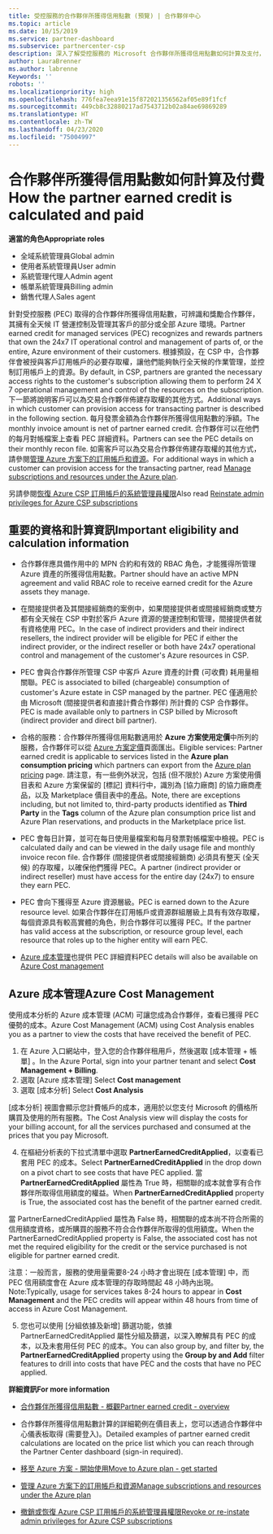 ```yaml
---
title: 受控服務的合作夥伴所獲得信用點數 (預覽) | 合作夥伴中心
ms.topic: article
ms.date: 10/15/2019
ms.service: partner-dashboard
ms.subservice: partnercenter-csp
description: 深入了解受控服務的 Microsoft 合作夥伴所獲得信用點數如何計算及支付，以及如何確保您符合資格。
author: LauraBrenner
ms.author: labrenne
Keywords: ''
robots: ''
ms.localizationpriority: high
ms.openlocfilehash: 776fea7eea91e15f872021356562af05e89f1fcf
ms.sourcegitcommit: 449cb8c32880217ad7543712b02a84ae69869289
ms.translationtype: HT
ms.contentlocale: zh-TW
ms.lasthandoff: 04/23/2020
ms.locfileid: "75004997"
---
```

# <a name="how-the-partner-earned-credit-is-calculated-and-paid"></a><span data-ttu-id="bcb1e-103">合作夥伴所獲得信用點數如何計算及付費</span><span class="sxs-lookup"><span data-stu-id="bcb1e-103">How the partner earned credit is calculated and paid</span></span>

<span data-ttu-id="bcb1e-104">**適當的角色**</span><span class="sxs-lookup"><span data-stu-id="bcb1e-104">**Appropriate roles**</span></span>
-   <span data-ttu-id="bcb1e-105">全域系統管理員</span><span class="sxs-lookup"><span data-stu-id="bcb1e-105">Global admin</span></span>
-   <span data-ttu-id="bcb1e-106">使用者系統管理員</span><span class="sxs-lookup"><span data-stu-id="bcb1e-106">User admin</span></span>
-   <span data-ttu-id="bcb1e-107">系統管理代理人</span><span class="sxs-lookup"><span data-stu-id="bcb1e-107">Admin agent</span></span>
-   <span data-ttu-id="bcb1e-108">帳單系統管理員</span><span class="sxs-lookup"><span data-stu-id="bcb1e-108">Billing admin</span></span>
-   <span data-ttu-id="bcb1e-109">銷售代理人</span><span class="sxs-lookup"><span data-stu-id="bcb1e-109">Sales agent</span></span>

<span data-ttu-id="bcb1e-110">針對受控服務 (PEC) 取得的合作夥伴所獲得信用點數，可辨識和獎勵合作夥伴，其擁有全天候 IT 營運控制及管理其客戶的部分或全部 Azure 環境。</span><span class="sxs-lookup"><span data-stu-id="bcb1e-110">Partner earned credit for managed services (PEC) recognizes and rewards partners that own the 24x7 IT operational control and management of parts of, or the entire, Azure environment of their customers.</span></span> <span data-ttu-id="bcb1e-111">根據預設，在 CSP 中，合作夥伴會被授與客戶訂用帳戶的必要存取權，讓他們能夠執行全天候的作業管理，並控制訂用帳戶上的資源。</span><span class="sxs-lookup"><span data-stu-id="bcb1e-111">By default, in CSP, partners are granted the necessary access rights to the customer's subscription allowing them to perform 24 X 7 operational management and control of the resources on the subscription.</span></span> <span data-ttu-id="bcb1e-112">下一節將說明客戶可以為交易合作夥伴佈建存取權的其他方式。</span><span class="sxs-lookup"><span data-stu-id="bcb1e-112">Additional ways in which customer can provision access for transacting partner is described in the following section.</span></span> <span data-ttu-id="bcb1e-113">每月發票金額為合作夥伴所獲得信用點數的淨額。</span><span class="sxs-lookup"><span data-stu-id="bcb1e-113">The monthly invoice amount is net of partner earned credit.</span></span> <span data-ttu-id="bcb1e-114">合作夥伴可以在他們的每月對帳檔案上查看 PEC 詳細資料。</span><span class="sxs-lookup"><span data-stu-id="bcb1e-114">Partners can see the PEC details on their monthly recon file.</span></span> <span data-ttu-id="bcb1e-115">如需客戶可以為交易合作夥伴佈建存取權的其他方式，請參閱[管理 Azure 方案下的訂用帳戶和資源](azure-plan-manage.md)。</span><span class="sxs-lookup"><span data-stu-id="bcb1e-115">For additional ways in which a customer can provision access for the transacting partner, read [Manage subscriptions and resources under the Azure plan](azure-plan-manage.md).</span></span>

<span data-ttu-id="bcb1e-116">另請參閱[恢復 Azure CSP 訂用帳戶的系統管理員權限](revoke-reinstate-csp.md)</span><span class="sxs-lookup"><span data-stu-id="bcb1e-116">Also read [Reinstate admin privileges for Azure CSP subscriptions](revoke-reinstate-csp.md)</span></span>

## <a name="important-eligibility-and-calculation-information"></a><span data-ttu-id="bcb1e-117">重要的資格和計算資訊</span><span class="sxs-lookup"><span data-stu-id="bcb1e-117">Important eligibility and calculation information</span></span>

- <span data-ttu-id="bcb1e-118">合作夥伴應具備作用中的 MPN 合約和有效的 RBAC 角色，才能獲得所管理 Azure 資產的所獲得信用點數。</span><span class="sxs-lookup"><span data-stu-id="bcb1e-118">Partner should have an active MPN agreement and valid RBAC role to receive earned credit for the Azure assets they manage.</span></span> 

- <span data-ttu-id="bcb1e-119">在間接提供者及其間接經銷商的案例中，如果間接提供者或間接經銷商或雙方都有全天候在 CSP 中對於客戶 Azure 資源的營運控制和管理，間接提供者就有資格使用 PEC。</span><span class="sxs-lookup"><span data-stu-id="bcb1e-119">In the case of indirect providers and their indirect resellers, the indirect provider will be eligible for PEC if either the indirect provider, or the indirect reseller or both have 24x7 operational control and management of the customer's Azure resources in CSP.</span></span>

- <span data-ttu-id="bcb1e-120">PEC 會與合作夥伴所管理 CSP 中客戶 Azure 資產的計費 (可收費) 耗用量相關聯。</span><span class="sxs-lookup"><span data-stu-id="bcb1e-120">PEC is associated to billed (chargeable) consumption of customer's Azure estate in CSP managed by the partner.</span></span> <span data-ttu-id="bcb1e-121">PEC 僅適用於由 Microsoft (間接提供者和直接計費合作夥伴) 所計費的 CSP 合作夥伴。</span><span class="sxs-lookup"><span data-stu-id="bcb1e-121">PEC is made available only to partners in CSP billed by Microsoft (indirect provider and direct bill partner).</span></span> 

- <span data-ttu-id="bcb1e-122">合格的服務：合作夥伴所獲得信用點數適用於 **Azure 方案使用定價**中所列的服務，合作夥伴可以從 [Azure 方案定價](https://partner.microsoft.com/commerce/sales)頁面匯出。</span><span class="sxs-lookup"><span data-stu-id="bcb1e-122">Eligible services: Partner earned credit is applicable to services listed in the **Azure plan consumption pricing** which partners can export from the [Azure plan pricing](https://partner.microsoft.com/commerce/sales) page.</span></span> <span data-ttu-id="bcb1e-123">請注意，有一些例外狀況，包括 (但不限於) Azure 方案使用價目表和 Azure 方案保留的 [標記]  資料行中，識別為 [協力廠商]  的協力廠商產品，以及 Marketplace 價目表中的產品。</span><span class="sxs-lookup"><span data-stu-id="bcb1e-123">Note, there are exceptions including, but not limited to, third-party products identified as **Third Party** in  the **Tags** column of the Azure plan consumption price list and Azure Plan reservations, and products in the Marketplace price list.</span></span>

- <span data-ttu-id="bcb1e-124">PEC 會每日計算，並可在每日使用量檔案和每月發票對帳檔案中檢視。</span><span class="sxs-lookup"><span data-stu-id="bcb1e-124">PEC is calculated daily and can be viewed in the daily usage file and monthly invoice recon file.</span></span> <span data-ttu-id="bcb1e-125">合作夥伴 (間接提供者或間接經銷商) 必須具有整天 (全天候) 的存取權，以確保他們獲得 PEC。</span><span class="sxs-lookup"><span data-stu-id="bcb1e-125">A partner (indirect provider or indirect reseller) must have access for the entire day (24x7) to ensure they earn PEC.</span></span>  

- <span data-ttu-id="bcb1e-126">PEC 會向下獲得至 Azure 資源層級。</span><span class="sxs-lookup"><span data-stu-id="bcb1e-126">PEC is earned down to the Azure resource level.</span></span> <span data-ttu-id="bcb1e-127">如果合作夥伴在訂用帳戶或資源群組層級上具有有效存取權，每個資源具有較高實體的角色，則合作夥伴可以獲得 PEC。</span><span class="sxs-lookup"><span data-stu-id="bcb1e-127">If the partner has valid access at the subscription, or resource group level, each resource that roles up to the higher entity will earn PEC.</span></span>  

- <span data-ttu-id="bcb1e-128">[Azure 成本管理](https://go.microsoft.com/fwlink/?linkid=2106482)也提供 PEC 詳細資料</span><span class="sxs-lookup"><span data-stu-id="bcb1e-128">PEC details will also be available on [Azure Cost management](https://go.microsoft.com/fwlink/?linkid=2106482)</span></span>

## <a name="azure-cost-management"></a><span data-ttu-id="bcb1e-129">Azure 成本管理</span><span class="sxs-lookup"><span data-stu-id="bcb1e-129">Azure Cost Management</span></span>

 <span data-ttu-id="bcb1e-130">使用成本分析的 Azure 成本管理 (ACM) 可讓您成為合作夥伴，查看已獲得 PEC 優勢的成本。</span><span class="sxs-lookup"><span data-stu-id="bcb1e-130">Azure Cost Management (ACM) using Cost Analysis enables you as a partner to view the costs that have received the benefit of PEC.</span></span>  

1. <span data-ttu-id="bcb1e-131">在 Azure 入口網站中，登入您的合作夥伴租用戶，然後選取 [成本管理 + 帳單]  。</span><span class="sxs-lookup"><span data-stu-id="bcb1e-131">In the Azure Portal, sign into your partner tenant and select **Cost Management + Billing**.</span></span>
2.  <span data-ttu-id="bcb1e-132">選取 [Azure 成本管理] </span><span class="sxs-lookup"><span data-stu-id="bcb1e-132">Select **Cost management**</span></span>
3.  <span data-ttu-id="bcb1e-133">選取 [成本分析] </span><span class="sxs-lookup"><span data-stu-id="bcb1e-133">Select **Cost Analysis**</span></span>

<span data-ttu-id="bcb1e-134">[成本分析] 視圖會顯示您計費帳戶的成本，適用於以您支付 Microsoft 的價格所購買及使用的所有服務。</span><span class="sxs-lookup"><span data-stu-id="bcb1e-134">The Cost Analysis view will display the costs for your billing account, for all the services purchased and consumed at the prices that you pay Microsoft.</span></span>

4.  <span data-ttu-id="bcb1e-135">在樞紐分析表的下拉式清單中選取 **PartnerEarnedCreditApplied**，以查看已套用 PEC 的成本。</span><span class="sxs-lookup"><span data-stu-id="bcb1e-135">Select **PartnerEarnedCreditApplied** in the drop down on a pivot chart to see costs that have PEC applied.</span></span> <span data-ttu-id="bcb1e-136">當 **PartnerEarnedCreditApplied** 屬性為 True 時，相關聯的成本就會享有合作夥伴所取得信用額度的權益。</span><span class="sxs-lookup"><span data-stu-id="bcb1e-136">When **PartnerEarnedCreditApplied** property is True, the associated cost has the benefit of the partner earned credit.</span></span> 

<span data-ttu-id="bcb1e-137">當 PartnerEarnedCreditApplied 屬性為 False 時，相關聯的成本尚不符合所需的信用額度資格，或所購買的服務不符合合作夥伴所取得的信用額度。</span><span class="sxs-lookup"><span data-stu-id="bcb1e-137">When the PartnerEarnedCreditApplied property is False, the associated cost has not met the required eligibility for the credit or the service purchased is not eligible for partner earned credit.</span></span>

<span data-ttu-id="bcb1e-138">注意：一般而言，服務的使用量需要8-24 小時才會出現在 [成本管理]  中，而 PEC 信用額度會在 Azure 成本管理的存取時間起 48 小時內出現。</span><span class="sxs-lookup"><span data-stu-id="bcb1e-138">Note:Typically, usage for services takes 8-24 hours to appear in **Cost Management** and the PEC credits will appear within 48 hours from time of access in Azure Cost Management.</span></span>

5. <span data-ttu-id="bcb1e-139">您也可以使用 [分組依據及新增]  篩選功能，依據 PartnerEarnedCreditApplied  屬性分組及篩選，以深入瞭解具有 PEC 的成本，以及未套用任何 PEC 的成本。</span><span class="sxs-lookup"><span data-stu-id="bcb1e-139">You can also group by, and filter by, the **PartnerEarnedCreditApplied** property using the **Group by and Add** filter features to drill into costs that have PEC and the costs that have no PEC applied.</span></span>

 <span data-ttu-id="bcb1e-140">**詳細資訊**</span><span class="sxs-lookup"><span data-stu-id="bcb1e-140">**For more information**</span></span>

- [<span data-ttu-id="bcb1e-141">合作夥伴所獲得信用點數 - 概觀</span><span class="sxs-lookup"><span data-stu-id="bcb1e-141">Partner earned credit - overview</span></span>](partner-earned-credit.md)

- <span data-ttu-id="bcb1e-142">合作夥伴所獲得信用點數計算的詳細範例在價目表上，您可以透過合作夥伴中心儀表板取得 (需要登入)。</span><span class="sxs-lookup"><span data-stu-id="bcb1e-142">Detailed examples of partner earned credit calculations are located on the price list which you can reach through the Partner Center dashboard (sign-in required).</span></span>

- [<span data-ttu-id="bcb1e-143">移至 Azure 方案 - 開始使用</span><span class="sxs-lookup"><span data-stu-id="bcb1e-143">Move to Azure plan - get started</span></span>](azure-plan-get-started.md)

- [<span data-ttu-id="bcb1e-144">管理 Azure 方案下的訂用帳戶和資源</span><span class="sxs-lookup"><span data-stu-id="bcb1e-144">Manage subscriptions and resources under the Azure plan</span></span>](azure-plan-manage.md)

- [<span data-ttu-id="bcb1e-145">撤銷或恢復 Azure CSP 訂用帳戶的系統管理員權限</span><span class="sxs-lookup"><span data-stu-id="bcb1e-145">Revoke or re-instate admin privileges for Azure CSP subscriptions  </span></span>](revoke-reinstate-csp.md)

